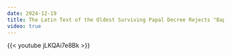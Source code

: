 ```yaml
---
date: 2024-12-19
title: The Latin Text of the Oldest Surviving Papal Decree Rejects "Baptism of Desire"
video: true
---
```



{{< youtube jLKQAi7e8Bk >}}
